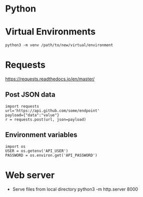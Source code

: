# Python

# Virtual Environments
```
python3 -m venv /path/to/new/virtual/environment
```

# Requests
https://requests.readthedocs.io/en/master/

## Post JSON data
```
import requests
url='https://api.github.com/some/endpoint'
payload={"data":"value"}
r = requests.post(url, json=payload)
```

## Environment variables
```
import os
USER = os.getenv('API_USER')
PASSWORD = os.environ.get('API_PASSWORD')
```

# Web server
* Serve files from local directory
python3 -m http.server 8000
